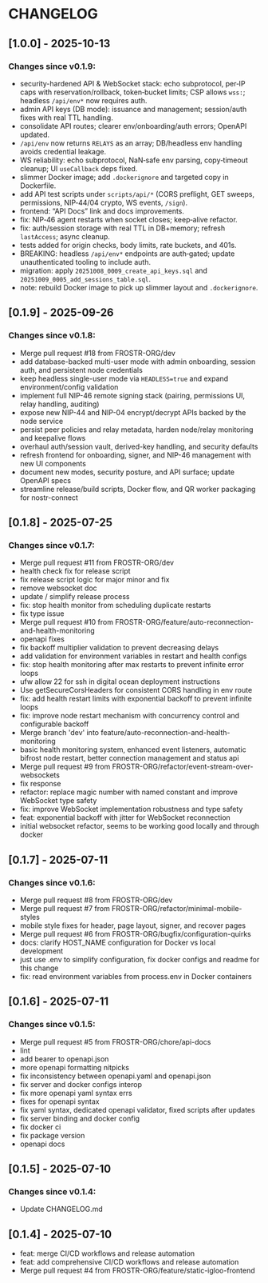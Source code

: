 # CHANGELOG

## [1.0.0] - 2025-10-13
### Changes since v0.1.9:
- security-hardened API & WebSocket stack: echo subprotocol, per‑IP caps with reservation/rollback, token‑bucket limits; CSP allows `wss:`; headless `/api/env*` now requires auth.
- admin API keys (DB mode): issuance and management; session/auth fixes with real TTL handling.
- consolidate API routes; clearer env/onboarding/auth errors; OpenAPI updated.
- `/api/env` now returns `RELAYS` as an array; DB/headless env handling avoids credential leakage.
- WS reliability: echo subprotocol, NaN‑safe env parsing, copy‑timeout cleanup; UI `useCallback` deps fixed.
- slimmer Docker image; add `.dockerignore` and targeted copy in Dockerfile.
- add API test scripts under `scripts/api/*` (CORS preflight, GET sweeps, permissions, NIP‑44/04 crypto, WS events, `/sign`).
- frontend: “API Docs” link and docs improvements.
- fix: NIP‑46 agent restarts when socket closes; keep‑alive refactor.
- fix: auth/session storage with real TTL in DB+memory; refresh `lastAccess`; async cleanup.
- tests added for origin checks, body limits, rate buckets, and 401s.
- BREAKING: headless `/api/env*` endpoints are auth‑gated; update unauthenticated tooling to include auth.
- migration: apply `20251008_0009_create_api_keys.sql` and `20251009_0005_add_sessions_table.sql`.
- note: rebuild Docker image to pick up slimmer layout and `.dockerignore`.

## [0.1.9] - 2025-09-26
### Changes since v0.1.8:
- Merge pull request #18 from FROSTR-ORG/dev
- add database-backed multi-user mode with admin onboarding, session auth, and persistent node credentials
- keep headless single-user mode via `HEADLESS=true` and expand environment/config validation
- implement full NIP-46 remote signing stack (pairing, permissions UI, relay handling, auditing)
- expose new NIP-44 and NIP-04 encrypt/decrypt APIs backed by the node service
- persist peer policies and relay metadata, harden node/relay monitoring and keepalive flows
- overhaul auth/session vault, derived-key handling, and security defaults
- refresh frontend for onboarding, signer, and NIP-46 management with new UI components
- document new modes, security posture, and API surface; update OpenAPI specs
- streamline release/build scripts, Docker flow, and QR worker packaging for nostr-connect

## [0.1.8] - 2025-07-25
### Changes since v0.1.7:
- Merge pull request #11 from FROSTR-ORG/dev
- health check fix for release script
- fix release script logic for major minor and fix
- remove websocket doc
- update / simplify release process
- fix: stop health monitor from scheduling duplicate restarts
- fix type issue
- Merge pull request #10 from FROSTR-ORG/feature/auto-reconnection-and-health-monitoring
- openapi fixes
- fix backoff multiplier validation to prevent decreasing delays
- add validation for environment variables in restart and health configs
- fix: stop health monitoring after max restarts to prevent infinite error loops
- ufw allow 22 for ssh in digital ocean deployment instructions
- Use getSecureCorsHeaders for consistent CORS handling in env route
- fix: add health restart limits with exponential backoff to prevent infinite loops
- fix: improve node restart mechanism with concurrency control and configurable backoff
- Merge branch 'dev' into feature/auto-reconnection-and-health-monitoring
- basic health monitoring system, enhanced event listeners, automatic bifrost node restart, better connection management and status api
- Merge pull request #9 from FROSTR-ORG/refactor/event-stream-over-websockets
- fix response
- refactor: replace magic number with named constant and improve WebSocket type safety
- fix: improve WebSocket implementation robustness and type safety
- feat: exponential backoff with jitter for WebSocket reconnection
- initial websocket refactor, seems to be working good locally and through docker

## [0.1.7] - 2025-07-11
### Changes since v0.1.6:
- Merge pull request #8 from FROSTR-ORG/dev
- Merge pull request #7 from FROSTR-ORG/refactor/minimal-mobile-styles
- mobile style fixes for header, page layout, signer, and recover pages
- Merge pull request #6 from FROSTR-ORG/bugfix/configuration-quirks
- docs: clarify HOST_NAME configuration for Docker vs local development
- just use .env to simplify configuration, fix docker configs and readme for this change
- fix: read environment variables from process.env in Docker containers

## [0.1.6] - 2025-07-11
### Changes since v0.1.5:
- Merge pull request #5 from FROSTR-ORG/chore/api-docs
- lint
- add bearer to openapi.json
- more openapi formatting nitpicks
- fix inconsistency between openapi.yaml and openapi.json
- fix server and docker configs interop
- fix more openapi yaml syntax errs
- fixes for openapi syntax
- fix yaml syntax, dedicated openapi validator, fixed scripts after updates
- fix server binding and docker config
- fix docker ci
- fix package version
- openapi docs

## [0.1.5] - 2025-07-10
### Changes since v0.1.4:
- Update CHANGELOG.md

## [0.1.4] - 2025-07-10
- feat: merge CI/CD workflows and release automation
- feat: add comprehensive CI/CD workflows and release automation
- Merge pull request #4 from FROSTR-ORG/feature/static-igloo-frontend
